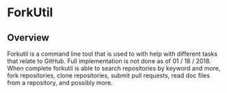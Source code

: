 # ForkUtil

## Overview
Forkutil is a command line tool that is used to with help with different tasks that relate
to GitHub. Full implementation is not done as of 01 / 18 / 2018. When complete forkutil is able to search repositories by keyword and more, fork repositories, clone repositories, submit pull requests, read doc files
from a repository, and possibly more.
